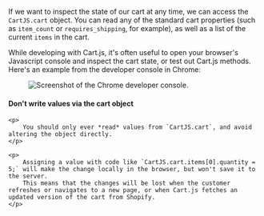 If we want to inspect the state of our cart at any time, we can access the `CartJS.cart` object.
You can read any of the standard cart properties (such as `item_count` or `requires_shipping`, for example), as well as a list of the current `items` in the cart.

While developing with Cart.js, it's often useful to open your browser's Javascript console and inspect the cart state, or test out Cart.js methods.
Here's an example from the developer console in Chrome:

<figure>
    <img src="{{ 'core-api-cart-state.png' | asset_url }}" alt="Screenshot of the Chrome developer console." />
</figure>

<div class="callout callout-warning">
    <h4>Don't write values via the cart object</h4>

    <p>
        You should only ever *read* values from `CartJS.cart`, and avoid altering the object directly.
    </p>

    <p>
        Assigning a value with code like `CartJS.cart.items[0].quantity = 5;` will make the change locally in the browser, but won't save it to the server.
        This means that the changes will be lost when the customer refreshes or navigates to a new page, or when Cart.js fetches an updated version of the cart from Shopify.
    </p>
</div>

